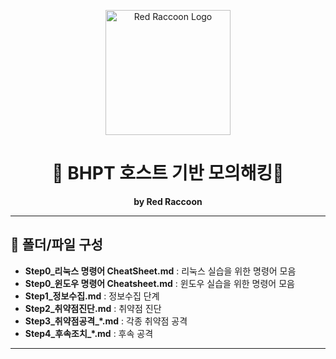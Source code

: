 <p align="center">
  <img src="https://blog.redraccoon.kr/assets/images/Color%20logo%20-%20no%20background-1.png" width="200" alt="Red Raccoon Logo"/>
</p>

<h1 align="center">🦝 BHPT 호스트 기반 모의해킹🦝</h1>
<p align="center">
  <b>by Red Raccoon</b>
</p>

---
## 📂 폴더/파일 구성

- **Step0_리눅스 명령어 CheatSheet.md** : 리눅스 실습을 위한 명령어 모음
- **Step0_윈도우 명령어 Cheatsheet.md** : 윈도우 실습을 위한 명령어 모음
- **Step1_정보수집.md** : 정보수집 단계 
- **Step2_취약점진단.md** : 취약점 진단 
- **Step3_취약점공격_*.md** : 각종 취약점 공격
- **Step4_후속조치_*.md** : 후속 공격

---
